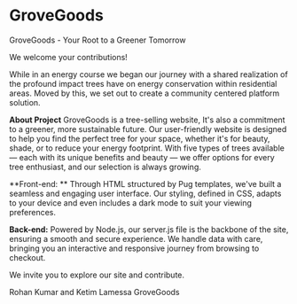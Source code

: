 # GroveGoods

GroveGoods - Your Root to a Greener Tomorrow

We welcome your contributions!

While in an energy course we began our journey with a shared realization of the profound impact trees have on energy conservation within residential areas. Moved by this, we set out to create a community centered platform solution.

**About Project**
GroveGoods is a tree-selling website, It's also a commitment to a greener, more sustainable future. Our user-friendly website is designed to help you find the perfect tree for your space, whether it's for beauty, shade, or to reduce your energy footprint. With five types of trees available — each with its unique benefits and beauty — we offer options for every tree enthusiast, and our selection is always growing.

**Front-end: ** Through HTML structured by Pug templates, we've built a seamless and engaging user interface. Our styling, defined in CSS, adapts to your device and even includes a dark mode to suit your viewing preferences.

**Back-end:** Powered by Node.js, our server.js file is the backbone of the site, ensuring a smooth and secure experience. We handle data with care, bringing you an interactive and responsive journey from browsing to checkout.


We invite you to explore our site and contribute.

Rohan Kumar and Ketim Lamessa
GroveGoods
